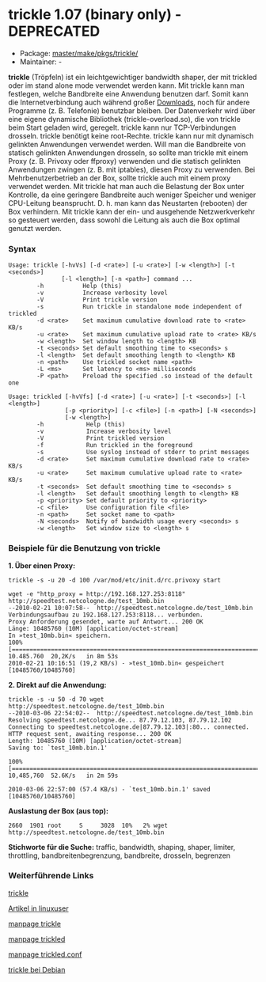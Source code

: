 # trickle 1.07 (binary only) - DEPRECATED
  - Package: [master/make/pkgs/trickle/](https://github.com/Freetz-NG/freetz-ng/tree/master/make/pkgs/trickle/)
  - Maintainer: -

**trickle** (Tröpfeln) ist ein leichtgewichtiger bandwidth shaper, der
mit trickled oder im stand alone mode verwendet werden kann. Mit trickle
kann man festlegen, welche Bandbreite eine Anwendung benutzen darf.
Somit kann die Internetverbindung auch während großer
[Downloads](../Download.html), noch für andere Programme (z. B.
Telefonie) benutzbar bleiben. Der Datenverkehr wird über eine eigene
dynamische Bibliothek (trickle-overload.so), die von trickle beim Start
geladen wird, geregelt. trickle kann nur TCP-Verbindungen drosseln.
trickle benötigt keine root-Rechte. trickle kann nur mit dynamisch
gelinkten Anwendungen verwendet werden. Will man die Bandbreite von
statisch gelinkten Anwendungen drosseln, so sollte man trickle mit einem
Proxy (z. B. Privoxy oder ffproxy) verwenden und die statisch gelinkten
Anwendungen zwingen (z. B. mit iptables), diesen Proxy zu verwenden. Bei
Mehrbenutzerbetrieb an der Box, sollte trickle auch mit einem proxy
verwendet werden. Mit trickle hat man auch die Belastung der Box unter
Kontrolle, da eine geringere Bandbreite auch weniger Speicher und
weniger CPU-Leitung beansprucht. D. h. man kann das Neustarten
(rebooten) der Box verhindern. Mit trickle kann der ein- und ausgehende
Netzwerkverkehr so gesteuert werden, dass sowohl die Leitung als auch
die Box optimal genutzt werden.

### Syntax

```
Usage: trickle [-hvVs] [-d <rate>] [-u <rate>] [-w <length>] [-t <seconds>]
               [-l <length>] [-n <path>] command ...
        -h           Help (this)
        -v           Increase verbosity level
        -V           Print trickle version
        -s           Run trickle in standalone mode independent of trickled
        -d <rate>    Set maximum cumulative download rate to <rate> KB/s
        -u <rate>    Set maximum cumulative upload rate to <rate> KB/s
        -w <length>  Set window length to <length> KB
        -t <seconds> Set default smoothing time to <seconds> s
        -l <length>  Set default smoothing length to <length> KB
        -n <path>    Use trickled socket name <path>
        -L <ms>      Set latency to <ms> milliseconds
        -P <path>    Preload the specified .so instead of the default one
```

```
Usage: trickled [-hvVfs] [-d <rate>] [-u <rate>] [-t <seconds>] [-l <length>]
                [-p <priority>] [-c <file>] [-n <path>] [-N <seconds>]
                [-w <length>]
        -h            Help (this)
        -v            Increase verbosity level
        -V            Print trickled version
        -f            Run trickled in the foreground
        -s            Use syslog instead of stderr to print messages
        -d <rate>     Set maximum cumulative download rate to <rate> KB/s
        -u <rate>     Set maximum cumulative upload rate to <rate> KB/s
        -t <seconds>  Set default smoothing time to <seconds> s
        -l <length>   Set default smoothing length to <length> KB
        -p <priority> Set default priority to <priority>
        -c <file>     Use configuration file <file>
        -n <path>     Set socket name to <path>
        -N <seconds>  Notify of bandwidth usage every <seconds> s
        -w <length>   Set window size to <length> s
```

### Beispiele für die Benutzung von trickle

**1. Über einen Proxy:**

```
trickle -s -u 20 -d 100 /var/mod/etc/init.d/rc.privoxy start
```

```
wget -e "http_proxy = http://192.168.127.253:8118" http://speedtest.netcologne.de/test_10mb.bin
--2010-02-21 10:07:58--  http://speedtest.netcologne.de/test_10mb.bin
Verbindungsaufbau zu 192.168.127.253:8118... verbunden.
Proxy Anforderung gesendet, warte auf Antwort... 200 OK
Länge: 10485760 (10M) [application/octet-stream]
In »test_10mb.bin« speichern.
100%[==========================================================================================================================================>] 10.485.760  20,2K/s   in 8m 53s
2010-02-21 10:16:51 (19,2 KB/s) - »test_10mb.bin« gespeichert [10485760/10485760]
```

**2. Direkt auf die Anwendung:**

```
trickle -s -u 50 -d 70 wget http://speedtest.netcologne.de/test_10mb.bin
--2010-03-06 22:54:02--  http://speedtest.netcologne.de/test_10mb.bin
Resolving speedtest.netcologne.de... 87.79.12.103, 87.79.12.102
Connecting to speedtest.netcologne.de|87.79.12.103|:80... connected.
HTTP request sent, awaiting response... 200 OK
Length: 10485760 (10M) [application/octet-stream]
Saving to: `test_10mb.bin.1'

100%[==========================================================================================================================================>] 10,485,760  52.6K/s   in 2m 59s

2010-03-06 22:57:00 (57.4 KB/s) - `test_10mb.bin.1' saved [10485760/10485760]
```

**Auslastung der Box (aus top):**

```
2660  1901 root     S     3028  10%   2% wget http://speedtest.netcologne.de/test_10mb.bin
```

**Stichworte für die Suche:** traffic, bandwidth, shaping, shaper,
limiter, throttling, bandbreitenbegrenzung, bandbreite, drosseln,
begrenzen

### Weiterführende Links

[trickle](http://monkey.org/~marius/pages/?page=trickle)

[Artikel in
linuxuser](http://www.linux-user.de/ausgabe/2005/11/056-trickle/index.html)

[manpage
trickle](http://monkey.org/~marius/trickle/trickle.1.txt)

[manpage
trickled](http://monkey.org/~marius/trickle/trickled.8.txt)

[manpage
trickled.conf](http://monkey.org/~marius/trickle/trickled.conf.5.txt)

[trickle bei
Debian](http://patch-tracker.debian.org/package/trickle/1.07-9)

